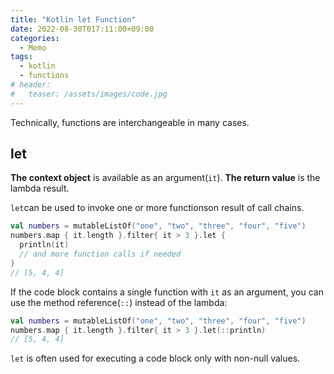 ```yaml
---
title: "Kotlin let Function"
date: 2022-08-30T017:11:00+09:00
categories:
  - Memo
tags:
  - kotlin
  - functions
# header:
#   teaser: /assets/images/code.jpg
---
```


Technically, functions are interchangeable in many cases.

## let

**The context object** is available as an argument(`it`). **The return value** is the lambda result.

`let`can be used to invoke one or more functionson result of call chains.

```kotlin
val numbers = mutableListOf("one", "two", "three", "four", "five")
numbers.map { it.length }.filter{ it > 3 }.let { 
  println(it) 
  // and more function calls if needed
}
// [5, 4, 4]
```

If the code block contains a single function with `it` as an argument, you can use the method reference(`::`) instead of the lambda:

```kotlin
val numbers = mutableListOf("one", "two", "three", "four", "five")
numbers.map { it.length }.filter{ it > 3 }.let(::println)
// [5, 4, 4]
```

`let` is often used for executing a code block only with non-null values.

